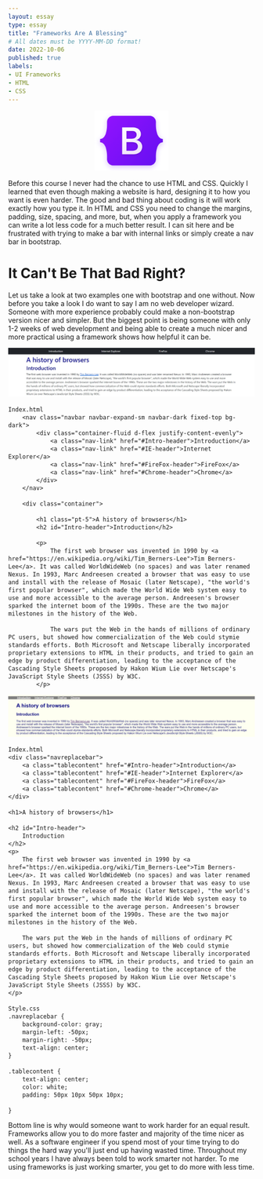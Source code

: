 ```yaml
---
layout: essay
type: essay
title: "Frameworks Are A Blessing"
# All dates must be YYYY-MM-DD format!
date: 2022-10-06
published: true 
labels:
- UI Frameworks
- HTML
- CSS
---
```


<p align="center">
  <img width="150px" 
       src="../img/bootstrap-logo.png" 
       class="img-thumbnail" >
 </p>

Before this course I never had the chance to use HTML and CSS. Quickly I learned that even though making a website is hard, designing it to how you want is even harder. The good and bad thing about coding is it will work exactly how you type it. In HTML and CSS you need to change the margins, padding, size, spacing, and more, but, when you apply a framework you can write a lot less code for a much better result. I can sit here and be frustrated with trying to make a bar with internal links or simply create a nav bar in bootstrap.


# It Can't Be That Bad Right?

Let us take a look at two examples one with bootstrap and one without. Now before you take a look I do want to say I am no web developer wizard. Someone with more experience probably could make a non-bootstrap version nicer and simpler. But the biggest point is being someone with only 1-2 weeks of web development and being able to create a much nicer and more practical using a framework shows how helpful it can be.

<img width="700px" src="../img/With-Bootstrap.jpg">

```
Index.html
    <nav class="navbar navbar-expand-sm navbar-dark fixed-top bg-dark">
        <div class="container-fluid d-flex justify-content-evenly">
            <a class="nav-link" href="#Intro-header">Introduction</a>
            <a class="nav-link" href="#IE-header">Internet Explorer</a>
            <a class="nav-link" href="#FireFox-header">FireFox</a>
            <a class="nav-link" href="#Chrome-header">Chrome</a>
        </div>
    </nav>

    <div class="container">

        <h1 class="pt-5">A history of browsers</h1>
        <h2 id="Intro-header">Introduction</h2>

        <p>
            The first web browser was invented in 1990 by <a href="https://en.wikipedia.org/wiki/Tim_Berners-Lee">Tim Berners-Lee</a>. It was called WorldWideWeb (no spaces) and was later renamed Nexus. In 1993, Marc Andreesen created a browser that was easy to use and install with the release of Mosaic (later Netscape), "the world's first popular browser", which made the World Wide Web system easy to use and more accessible to the average person. Andreesen's browser sparked the internet boom of the 1990s. These are the two major milestones in the history of the Web.

            The wars put the Web in the hands of millions of ordinary PC users, but showed how commercialization of the Web could stymie standards efforts. Both Microsoft and Netscape liberally incorporated proprietary extensions to HTML in their products, and tried to gain an edge by product differentiation, leading to the acceptance of the Cascading Style Sheets proposed by Hakon Wium Lie over Netscape's JavaScript Style Sheets (JSSS) by W3C.
        </p>    
```


<img width="700px" src="../img/Without-Bootstrap.jpg">

```
Index.html
<div class="navreplacebar">
    <a class="tablecontent" href="#Intro-header">Introduction</a>
    <a class="tablecontent" href="#IE-header">Internet Explorer</a>
    <a class="tablecontent" href="#FireFox-header">FireFox</a>
    <a class="tablecontent" href="#Chrome-header">Chrome</a>
</div>

<h1>A history of browsers</h1>

<h2 id="Intro-header">
    Introduction
</h2>
<p>
    The first web browser was invented in 1990 by <a href="https://en.wikipedia.org/wiki/Tim_Berners-Lee">Tim Berners-Lee</a>. It was called WorldWideWeb (no spaces) and was later renamed Nexus. In 1993, Marc Andreesen created a browser that was easy to use and install with the release of Mosaic (later Netscape), "the world's first popular browser", which made the World Wide Web system easy to use and more accessible to the average person. Andreesen's browser sparked the internet boom of the 1990s. These are the two major milestones in the history of the Web.

    The wars put the Web in the hands of millions of ordinary PC users, but showed how commercialization of the Web could stymie standards efforts. Both Microsoft and Netscape liberally incorporated proprietary extensions to HTML in their products, and tried to gain an edge by product differentiation, leading to the acceptance of the Cascading Style Sheets proposed by Hakon Wium Lie over Netscape's JavaScript Style Sheets (JSSS) by W3C.
</p>

Style.css
.navreplacebar {
    background-color: gray;
    margin-left: -50px;
    margin-right: -50px;
    text-align: center;
}

.tablecontent {
    text-align: center;
    color: white;
    padding: 50px 10px 50px 10px;

}
```

Bottom line is why would someone want to work harder for an equal result. Frameworks allow you to do more faster and majority of the time nicer as well. As a software engineer if you spend most of your time trying to do things the hard way you'll just end up having wasted time. Throughout my school years I have always been told to work smarter not harder. To me using frameworks is just working smarter, you get to do more with less time.

